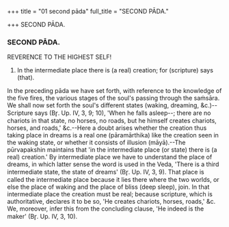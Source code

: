 +++
title = "01 second pāda"
full_title = "SECOND PĀDA."

+++
SECOND PĀDA.



### SECOND PĀDA.

REVERENCE TO THE HIGHEST SELF!

1. In the intermediate place there is (a real) creation; for (scripture) says (that).

In the preceding pāda we have set forth, with reference to the knowledge of the five fires, the various stages of the soul's passing through the saṁsāra. We shall now set forth the soul's different states (waking, dreaming, &c.)--Scripture says (Br̥. Up. IV, 3, 9; 10), 'When he falls asleep--; there are no chariots in that state, no horses, no roads, but he himself creates chariots, horses, and roads,' &c.--Here a doubt arises whether the creation thus taking place in dreams is a real one (pāramārthika) like the creation seen in the waking state, or whether it consists of illusion (māyā).--The pūrvapakshin maintains that 'in the intermediate place (or state) there is (a real) creation.' By intermediate place we have to understand the place of dreams, in which latter sense the word is used in the Veda, 'There is a third intermediate state, the state of dreams' (Br̥. Up. IV, 3, 9). That place is called the intermediate place because it lies there where the two worlds, or else the place of waking and the place of bliss (deep sleep), join. In that intermediate place the creation must be real; because scripture, which is authoritative, declares it to be so, 'He creates chariots, horses, roads,' &c. We, moreover, infer this from the concluding clause, 'He indeed is the maker' (Br̥. Up. IV, 3, 10).

